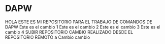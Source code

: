 # DAPW
HOLA ESTE ES MI REPOSITORIO PARA EL TRABAJO DE COMANDOS DE DAPW
Este es el cambio 1
Este es el cambio 2
Este es el cambio 3
Este es el cambio 4
SUBIR REPOSITORIO
CAMBIO REALIZADO DESDE EL REPOSITORIO REMOTO
a
Cambio cambio